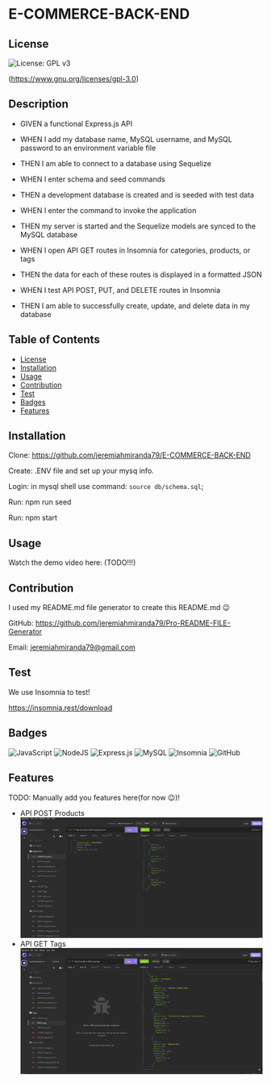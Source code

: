 # E-COMMERCE-BACK-END
    
  ## License
  ![License: GPL v3](https://img.shields.io/badge/License-GPLv3-blue.svg) 
 
  (https://www.gnu.org/licenses/gpl-3.0)

  ## Description
  - GIVEN a functional Express.js API
  - WHEN I add my database name, MySQL username, and MySQL password to an environment variable file
  - THEN I am able to connect to a database using Sequelize

  - WHEN I enter schema and seed commands
  - THEN a development database is created and is seeded with test data

  - WHEN I enter the command to invoke the application
  - THEN my server is started and the Sequelize models are synced to the MySQL database

  - WHEN I open API GET routes in Insomnia for categories, products, or tags
  - THEN the data for each of these routes is displayed in a formatted JSON

  - WHEN I test API POST, PUT, and DELETE routes in Insomnia
  - THEN I am able to successfully create, update, and delete data in my database

  ## Table of Contents
  - [License](#license)
  - [Installation](#installation)
  - [Usage](#usage)
  - [Contribution](#contribution)
  - [Test](#test)
  - [Badges](#badges)
  - [Features](#features)

  ## Installation
  Clone: https://github.com/jeremiahmiranda79/E-COMMERCE-BACK-END

  Create: .ENV file and set up your mysq info.

  Login: in mysql shell use command: `source db/schema.sql`;

  Run: npm run seed

  Run: npm start

  ## Usage
  Watch the demo video here: (TODO!!!)

  ## Contribution
  I used my README.md file generator to create this README.md 😉

  GitHub: https://github.com/jeremiahmiranda79/Pro-README-FILE-Generator

  Email: jeremiahmiranda79@gmail.com

  ## Test
  We use Insomnia to test! 

  https://insomnia.rest/download

  ## Badges
  ![JavaScript](https://img.shields.io/badge/javascript-%23323330.svg?style=for-the-badge&logo=javascript&logoColor=%23F7DF1E) ![NodeJS](https://img.shields.io/badge/node.js-6DA55F?style=for-the-badge&logo=node.js&logoColor=white) ![Express.js](https://img.shields.io/badge/express.js-%23404d59.svg?style=for-the-badge&logo=express&logoColor=%2361DAFB) ![MySQL](https://img.shields.io/badge/mysql-%2300f.svg?style=for-the-badge&logo=mysql&logoColor=white) ![Insomnia](https://img.shields.io/badge/Insomnia-black?style=for-the-badge&logo=insomnia&logoColor=5849BE) ![GitHub](https://img.shields.io/badge/github-%23121011.svg?style=for-the-badge&logo=github&logoColor=white)

  ## Features
  TODO: Manually add you features here(for now 😉)!
  - API POST Products 
  ![Alt text](assets/Screenshot%202023-08-09%20224942.png)
  - API GET Tags
  ![Alt text](assets/Screenshot%202023-08-09%20225018.png)